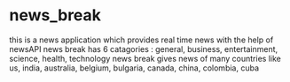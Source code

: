 # news_break
this is a news application which provides real time news with the help of newsAPI
news break has 6 catagories : general, business, entertainment, science, health, technology
news break gives news of many countries like us, india, australia, belgium, bulgaria, canada, china, colombia, cuba
